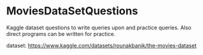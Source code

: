 # MoviesDataSetQuestions
Kaggle dataset questions to write queries upon and practice queries. Also direct programs can be written for practice.


dataset: https://www.kaggle.com/datasets/rounakbanik/the-movies-dataset